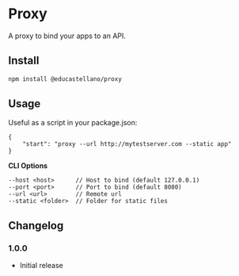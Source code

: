 # Proxy

A proxy to bind your apps to an API.

## Install

```sh
npm install @educastellano/proxy
```

## Usage

Useful as a script in your package.json:
```
{
    "start": "proxy --url http://mytestserver.com --static app"
}
```

**CLI Options**

```
--host <host>      // Host to bind (default 127.0.0.1)
--port <port>      // Port to bind (default 8080)
--url <url>        // Remote url 
--static <folder>  // Folder for static files
```

## Changelog

### 1.0.0

* Initial release



